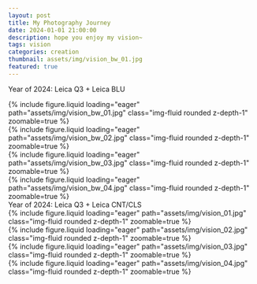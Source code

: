 ```yaml
---
layout: post
title: My Photography Journey
date: 2024-01-01 21:00:00
description: hope you enjoy my vision~ 
tags: vision
categories: creation
thumbnail: assets/img/vision_bw_01.jpg
featured: true
---
```


Year of 2024: Leica Q3 + Leica BLU
<div class="row mt-3">
    <div class="col-md-6 col-sm-12 mt-3 mt-md-0">
        {% include figure.liquid loading="eager" path="assets/img/vision_bw_01.jpg" class="img-fluid rounded z-depth-1" zoomable=true %}
    </div>
    <div class="col-md-6 col-sm-12 mt-3 mt-md-0">
        {% include figure.liquid loading="eager" path="assets/img/vision_bw_02.jpg" class="img-fluid rounded z-depth-1" zoomable=true %}
    </div>
</div>
<div class="row mt-3">
    <div class="col-md-6 col-sm-12 mt-3 mt-md-0">
        {% include figure.liquid loading="eager" path="assets/img/vision_bw_03.jpg" class="img-fluid rounded z-depth-1" zoomable=true %}
    </div>
    <div class="col-md-6 col-sm-12 mt-3 mt-md-0">
        {% include figure.liquid loading="eager" path="assets/img/vision_bw_04.jpg" class="img-fluid rounded z-depth-1" zoomable=true %}
    </div>
</div>
Year of 2024: Leica Q3 + Leica CNT/CLS
<div class="row mt-3">
    <div class="col-md-6 col-sm-12 mt-3 mt-md-0">
        {% include figure.liquid loading="eager" path="assets/img/vision_01.jpg" class="img-fluid rounded z-depth-1" zoomable=true %}
    </div>
    <div class="col-md-6 col-sm-12 mt-3 mt-md-0">
        {% include figure.liquid loading="eager" path="assets/img/vision_02.jpg" class="img-fluid rounded z-depth-1" zoomable=true %}
    </div>
</div>
<div class="row mt-3">
    <div class="col-md-6 col-sm-12 mt-3 mt-md-0">
        {% include figure.liquid loading="eager" path="assets/img/vision_03.jpg" class="img-fluid rounded z-depth-1" zoomable=true %}
    </div>
    <div class="col-md-6 col-sm-12 mt-3 mt-md-0">
        {% include figure.liquid loading="eager" path="assets/img/vision_04.jpg" class="img-fluid rounded z-depth-1" zoomable=true %}
    </div>
</div>
